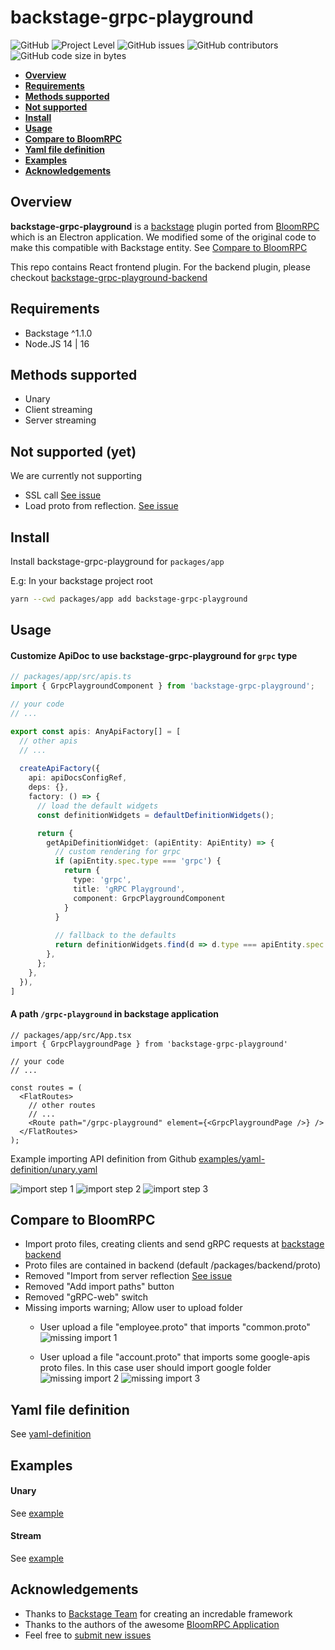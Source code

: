# backstage-grpc-playground

![GitHub](https://img.shields.io/github/license/zalopay-oss/backstage-grpc-playground) ![Project Level](https://img.shields.io/badge/level-beta-yellowgreen) ![GitHub issues](https://img.shields.io/github/issues/zalopay-oss/backstage-grpc-playground) ![GitHub contributors](https://img.shields.io/github/contributors-anon/zalopay-oss/backstage-grpc-playground?color=blue) ![GitHub code size in bytes](https://img.shields.io/github/languages/code-size/zalopay-oss/backstage-grpc-playground)

<!-- TOC -->
- [**Overview**](#overview)
- [**Requirements**](#requirements)
- [**Methods supported**](#methods-supported)
- [**Not supported**](#not-supported-yet)
- [**Install**](#install)
- [**Usage**](#usage)
- [**Compare to BloomRPC**](#compare-to-bloomrpc)
- [**Yaml file definition**](#yaml-file-definition)
- [**Examples**](#examples)
- [**Acknowledgements**](#acknowledgements)

## Overview

**backstage-grpc-playground** is a [backstage](https://backstage.io) plugin ported from [BloomRPC](https://github.com/bloomrpc/bloomrpc) which is an Electron application. We modified some of the original code to make this compatible with Backstage entity. See [Compare to BloomRPC](#compare-to-bloomrpc)

This repo contains React frontend plugin. For the backend plugin, please checkout [backstage-grpc-playground-backend](https://github.com/zalopay-oss/backstage-grpc-playground-backend.git)

## Requirements

- Backstage ^1.1.0
- Node.JS 14 | 16

## Methods supported

- Unary
- Client streaming
- Server streaming

## Not supported (yet)

We are currently not supporting

- SSL call [See issue](https://github.com/zalopay-oss/backstage-grpc-playground/issues/1)
- Load proto from reflection. [See issue](https://github.com/zalopay-oss/backstage-grpc-playground/issues/2)

## Install

Install backstage-grpc-playground for `packages/app`

E.g: In your backstage project root

```zsh
yarn --cwd packages/app add backstage-grpc-playground
```

## Usage

#### Customize ApiDoc to use **backstage-grpc-playground** for `grpc` type

```typescript
// packages/app/src/apis.ts
import { GrpcPlaygroundComponent } from 'backstage-grpc-playground';

// your code
// ...

export const apis: AnyApiFactory[] = [
  // other apis 
  // ...
  
  createApiFactory({
    api: apiDocsConfigRef,
    deps: {},
    factory: () => {
      // load the default widgets
      const definitionWidgets = defaultDefinitionWidgets();

      return {
        getApiDefinitionWidget: (apiEntity: ApiEntity) => {
          // custom rendering for grpc
          if (apiEntity.spec.type === 'grpc') {
            return {
              type: 'grpc',
              title: 'gRPC Playground',
              component: GrpcPlaygroundComponent
            }
          }
          
          // fallback to the defaults
          return definitionWidgets.find(d => d.type === apiEntity.spec.type);
        },
      };
    },
  }),
]
```

#### A path `/grpc-playground` in backstage application

```tsx
// packages/app/src/App.tsx
import { GrpcPlaygroundPage } from 'backstage-grpc-playground'

// your code
// ...

const routes = (
  <FlatRoutes>
    // other routes 
    // ...
    <Route path="/grpc-playground" element={<GrpcPlaygroundPage />} />
  </FlatRoutes>
);
```

Example importing API definition from Github [examples/yaml-definition/unary.yaml](https://github.com/zalopay-oss/backstage-grpc-playground/blob/main/examples/yaml-definition/unary.yaml)

![import step 1](examples/unary/import1.png)
![import step 2](examples/unary/import2.png)
![import step 3](examples/unary/import3.png)

## Compare to BloomRPC

- Import proto files, creating clients and send gRPC requests at [backstage backend](https://github.com/zalopay-oss/backstage-grpc-playground-backend.git)
- Proto files are contained in backend (default /packages/backend/proto)
- Removed "Import from server reflection [See issue](https://github.com/zalopay-oss/backstage-grpc-playground/issues/2)
- Removed "Add import paths" button
- Removed "gRPC-web" switch
- Missing imports warning; Allow user to upload folder
  - User upload a file "employee.proto" that imports "common.proto"
  ![missing import 1](examples/unary/missing_import_1.png)

  - User upload a file "account.proto" that imports some google-apis proto files. In this case user should import google folder
  ![missing import 2](examples/unary/missing_import_2.png)
  ![missing import 3](examples/unary/missing_import_3.png)

## Yaml file definition

See [yaml-definition](examples/yaml-definition/README.md)

## Examples

#### Unary

See [example](examples/unary/README.md)

#### Stream

See [example](examples/stream/README.md)

## Acknowledgements

- Thanks to [Backstage Team](https://github.com/backstage/backstage) for creating an incredable framework
- Thanks to the authors of the awesome [BloomRPC Application](https://github.com/bloomrpc/bloomrpc)
- Feel free to [submit new issues](https://github.com/zalopay-oss/backstage-grpc-playground/issues/new)